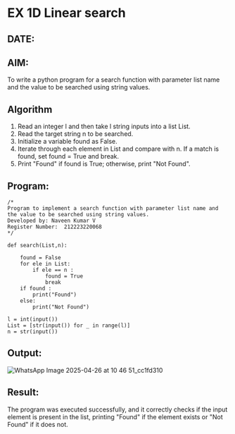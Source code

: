 # EX 1D Linear search
## DATE:
## AIM:
To write a python program for a search function with parameter list name and the value to be searched using string values.

## Algorithm
1. Read an integer l and then take l string inputs into a list List.
2. Read the target string n to be searched.
3. Initialize a variable found as False.
4. Iterate through each element in List and compare with n. If a match is found, set found = True and break.
5. Print "Found" if found is True; otherwise, print "Not Found".
## Program:
```
/*
Program to implement a search function with parameter list name and the value to be searched using string values.
Developed by: Naveen Kumar V
Register Number:  212223220068
*/
```
```
def search(List,n):
    
    found = False
    for ele in List:
        if ele == n :
            found = True
            break
    if found :
        print("Found")
    else:
        print("Not Found")

l = int(input())
List = [str(input()) for _ in range(l)]
n = str(input())
```
## Output:
![WhatsApp Image 2025-04-26 at 10 46 51_cc1fd310](https://github.com/user-attachments/assets/9bb837f5-55b7-46e0-8af4-c34568ce8bf7)
## Result:
The program was executed successfully, and it correctly checks if the input element is present in the list, printing "Found" if the element exists or "Not Found" if it does not.
